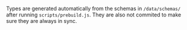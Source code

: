 Types are generated automatically from the schemas in `/data/schemas/` after running
`scripts/prebuild.js`. They are also not commited to make sure they are always in sync.
